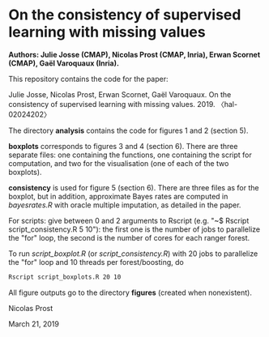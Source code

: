 # On the consistency of supervised learning with missing values

**Authors: Julie Josse (CMAP), Nicolas Prost (CMAP, Inria), Erwan Scornet (CMAP), Gaël Varoquaux (Inria).**

This repository contains the code for the paper:

Julie Josse, Nicolas Prost, Erwan Scornet, Gaël Varoquaux. On the consistency of supervised learning with missing values. 2019. 〈hal-02024202〉

The directory **analysis** contains the code for figures 1 and 2 (section 5).

**boxplots** corresponds to figures 3 and 4 (section 6). There are three separate files: one containing the functions, one containing the script for computation, and two for the visualisation (one of each of the two boxplots).

**consistency** is used for figure 5 (section 6). There are three files as for the boxplot, but in addition, approximate Bayes rates are computed in *bayesrates.R* with oracle multiple imputation, as detailed in the paper. 

For scripts: give between 0 and 2 arguments to Rscript (e.g. "~$ Rscript script_consistency.R 5 10"): the first one is the number of jobs to parallelize the "for" loop, the second is the number of cores for each ranger forest.

To run *script_boxplot.R* (or *script_consistency.R*) with 20 jobs to parallelize the "for" loop and 10 threads per forest/boosting, do

```bash
Rscript script_boxplots.R 20 10
```

All figure outputs go to the directory **figures** (created when nonexistent).

Nicolas Prost

March 21, 2019
